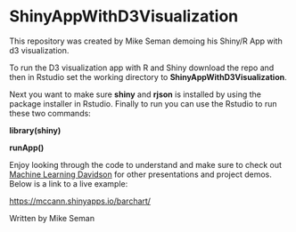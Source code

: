 # ShinyAppWithD3Visualization
This repository was created by Mike Seman demoing his Shiny/R App with d3 visualization.

To run the D3 visualization app with R and Shiny download the repo and then in Rstudio set the working directory to <b>ShinyAppWithD3Visualization</b>. 

Next you want to make sure <b>shiny</b> and <b>rjson</b> is installed by using the package installer in Rstudio. Finally to run you can use the Rstudio to run these two commands: 

<b>library(shiny) 

runApp()</b>

Enjoy looking through the code to understand and make sure to check out [Machine Learning Davidson](https://mldavidson.wordpress.com/) for other presentations and project demos. Below is a link to a live example:

https://mccann.shinyapps.io/barchart/

Written by Mike Seman
